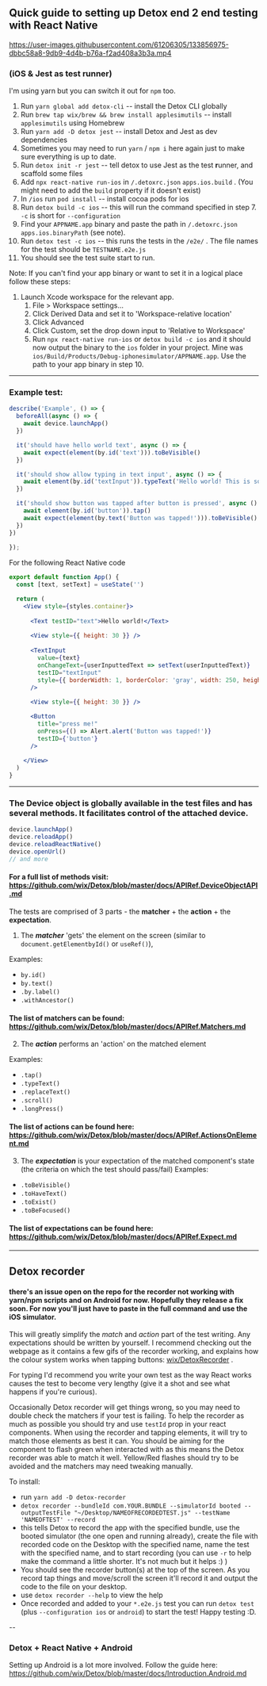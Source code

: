 ## Quick guide to setting up Detox end 2 end testing with React Native




https://user-images.githubusercontent.com/61206305/133856975-dbbc58a8-9db9-4d4b-b76a-f2ad408a3b3a.mp4



### (iOS & Jest as test runner)

I'm using yarn but you can switch it out for `npm` too.

1. Run `yarn global add detox-cli` -- install the Detox CLI globally
2. Run `brew tap wix/brew && brew install applesimutils` -- install `applesimutils` using Homebrew
3. Run `yarn add -D detox jest` -- install Detox and Jest as dev dependencies
4. Sometimes you may need to run `yarn` / `npm i` here again just to make sure everything is up to date.
5. Run `detox init -r jest` -- tell detox to use Jest as the test **r**unner, and scaffold some files
6. Add `npx react-native run-ios` in `/.detoxrc.json` `apps.ios.build` . (You might need to add the `build` property if it doesn't exist)
7. In `/ios` run `pod install` -- install cocoa pods for ios
8. Run `detox build -c ios` -- this will run the command specified in step 7. `-c` is short for `--configuration`
9. Find your `APPNAME.app` binary and paste the path in `/.detoxrc.json` `apps.ios.binaryPath` (see note).
10. Run `detox test -c ios` -- this runs the tests in the `/e2e/` . The file names for the test should be `TESTNAME.e2e.js`
11. You should see the test suite start to run.

Note: If you can't find your app binary or want to set it in a logical place follow these steps:

1. Launch Xcode workspace for the relevant app.
   1. File > Workspace settings...
   2. Click Derived Data and set it to 'Workspace-relative location'
   3. Click Advanced
   4. Click Custom, set the drop down input to 'Relative to Workspace'
   5. Run `npx react-native run-ios` or `detox build -c ios` and it should now output the binary to the `ios` folder in your project. Mine was `ios/Build/Products/Debug-iphonesimulator/APPNAME.app`. Use the path to your app binary in step 10.

---

### Example test:

```js
describe('Example', () => {
  beforeAll(async () => {
    await device.launchApp()
  })

  it('should have hello world text', async () => {
    await expect(element(by.id('text'))).toBeVisible()
  })

  it('should show allow typing in text input', async () => {
    await element(by.id('textInput')).typeText('Hello world! This is so cool.')
  })

  it('should show button was tapped after button is pressed', async () => {
    await element(by.id('button')).tap()
    await expect(element(by.text('Button was tapped!'))).toBeVisible()
  })
})
  
});
```

For the following React Native code

```jsx
export default function App() {
  const [text, setText] = useState('')

  return (
    <View style={styles.container}>
    
      <Text testID="text">Hello world!</Text>
      
      <View style={{ height: 30 }} />
      
      <TextInput
        value={text}
        onChangeText={userInputtedText => setText(userInputtedText)}
        testID="textInput"
        style={{ borderWidth: 1, borderColor: 'gray', width: 250, height: 40 }}
      />
      
      <View style={{ height: 30 }} />

      <Button
        title="press me!"
        onPress={() => Alert.alert('Button was tapped!')}
        testID={'button'}
      />
      
    </View>
  )
}
```



---

### The Device object is globally available in the test files and has several methods. It facilitates control of the attached device.

```js
device.launchApp()
device.reloadApp()
device.reloadReactNative()
device.openUrl()
// and more
```

#### For a full list of methods visit: https://github.com/wix/Detox/blob/master/docs/APIRef.DeviceObjectAPI.md

The tests are comprised of 3 parts - the **matcher** + the **action** + the **expectation**.

1. The ***matcher*** 'gets' the element on the screen (similar to `document.getElementbyId()` or `useRef()`),

Examples: 
- `by.id()`
- `by.text()`
- `.by.label()`
- `.withAncestor()`

#### The list of matchers can be found: https://github.com/wix/Detox/blob/master/docs/APIRef.Matchers.md

2. The ***action*** performs an 'action' on the matched element

Examples:
-  `.tap()`
-  `.typeText()`
-  `.replaceText()`
-   `.scroll()`
-   `.longPress()` 
   
#### The list of actions can be found here: https://github.com/wix/Detox/blob/master/docs/APIRef.ActionsOnElement.md

3. The ***expectation*** is your expectation of the matched component's state (the criteria on which the test should pass/fail)
Examples:
- `.toBeVisible()`
- `.toHaveText()`
- `.toExist()`
- `.toBeFocused()`

#### The list of expectations can be found here: https://github.com/wix/Detox/blob/master/docs/APIRef.Expect.md


---
## Detox recorder

#### there's an issue open on the repo for the recorder not working with yarn/npm scripts and on Android for now. Hopefully they release a fix soon. For now you'll just have to paste in the full command and use the iOS simulator.

This will greatly simplify the *match* and *action* part of the test writing. Any expectations should be written by yourself. I recommend checking out the webpage as it contains a few gifs of the recorder working, and explains how the colour system works when tapping buttons: 
 [wix/DetoxRecorder](https://github.com/wix/DetoxRecorder) .
 
 For typing I'd recommend you write your own test as the way React works causes the test to become very lengthy (give it a shot and see what happens if you're curious).
 
 Occasionally Detox recorder will get things wrong, so you may need to double check the matchers if your test is failing. To help the recorder as much as possible you should try and use `testId` prop in your react components. When using the recorder and tapping elements, it will try to match those elements as best it can. You should be aiming for the component to flash green when interacted with as this means the Detox recorder was able to match it well. Yellow/Red flashes should try to be avoided and the matchers may need tweaking manually.

To install:

- run `yarn add -D detox-recorder`
- `detox recorder --bundleId com.YOUR.BUNDLE --simulatorId booted --outputTestFile "~/Desktop/NAMEOFRECORDEDTEST.js" --testName 'NAMEOFTEST' --record`
- this tells Detox to record the app with the specified bundle, use the booted simulator (the one open and running already), create the file with recorded code on the Desktop with the specified name, name the test with the specified name, and to start recording (you can use `-r` to help make the command a little shorter. It's not much but it helps :) )
- You should see the recorder button(s) at the top of the screen. As you record tap things and move/scroll the screen it'll record it and output the code to the file on your desktop.
- use `detox recorder --help` to view the help
- Once recorded and added to your `*.e2e.js` test you can run `detox test` (plus `--configuration ios` or `android`) to start the test! Happy testing :D.


--

### Detox + React Native + Android

Setting up Android is a lot more involved. Follow the guide here: https://github.com/wix/Detox/blob/master/docs/Introduction.Android.md
